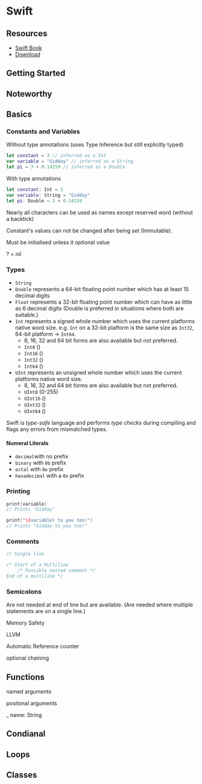 # Swift

## Resources

- [Swift Book](https://docs.swift.org/swift-book/)
- [Download](https://www.swift.org/download)

## Getting Started

## Noteworthy



## Basics

### Constants and Variables

Without type annotations (uses Type Inference but still explicitly typed)
``` swift
let constant = 3 // inferred as a Int
var variable = "Gidday" // inferred as a String
let pi = 3 + 0.14159 // inferred as a Double

```

With type annotations
``` swift
let constant: Int = 3
var variable: String = "Gidday"
let pi: Double = 3 + 0.14159
```
Nearly all characters can be used as names except reserved word (without a backtick)

Constant's values can not be changed after being set (Immutable).

Must be initialised unless it optional value

? = nil

### Types

- `String`
- `Double` represents a 64-bit floating point number which has at least 15 decimal digits
- `Float` represents a 32-bit floating point number which can have as little as 6 decimal digits (Double is preferred in situations where both are suitable.)
- `Int` represents a signed whole number which uses the current platforms native word size. e.g. `Int` on a 32-bit platform is the same size as `Int32`, 64-bit platform -> `Int64`.
    -  8, 16, 32 and 64 bit forms are also available but not preferred.
    - `Int8` ()
    - `Int16` ()
    - `Int32` ()
    - `Int64` ()
- `UInt` represents an unsigned whole number which uses the current platforms native word size.
    -  8, 16, 32 and 64 bit forms are also available but not preferred.
    - `UInt8` (0-255)
    - `UInt16` ()
    - `UInt32` ()
    - `UInt64` ()

Swift is *type-safe* language and performs *type checks*  during compiling and flags any errors from mismatched types. 

#### Numeral Literals

- `decimal`with no prefix
- `binary` with `0b` prefix
- `octal` with `0o` prefix
- `hexadecimal` with a `0x` prefix

### Printing

``` swift
print(variable)
// Prints "Gidday"

print("\(variable) to you too!")
// Prints "Gidday to you too!"
```

### Comments

``` swift
// Single line

/* Start of a Multiline
    /* Possible nested comment */
End of a multiline */
```

### Semicolons

Are not needed at end of line but are available. (Are needed where multiple statements are on a single line.)


Memory Safety

LLVM

Automatic Reference counter

optional chaining


## Functions

named arguments

positonal arguments

_ name: String

## Condianal

## Loops

## Classes
